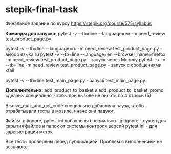 # stepik-final-task
Финальное задание по курсу https://stepik.org/course/575/syllabus

**Команды для запуска:**
pytest -v --tb=line --language=en -m need_review test_product_page.py

pytest -v --tb=line --language=ru -m need_review test_product_page.py - выбор языка ru
pytest -v --tb=line --language=en --browser_name=firefox -m need_review test_product_page.py - запуск через Мозилу
pytest -rx -v --tb=line -m need_review test_product_page.py - запуск с сообщениями xfail

pytest -v --tb=line test_main_page.py - запуск test_main_page.py

**Дополнительно:**
add_product_to_basket и add_product_to_basket_promo сделаны специально, чтобы при вызове не писать по 4 строки (5)

В solve_quiz_and_get_code специально добавлена пауза, чтобы отрабатывали тесты в мозиле, иначе они падуют.

Файлы .gitignore, pytest.ini добавлены специально.
.gitignore - нужен для скрытия файлов и папок от системы контроля версий
pytest.ini - для зарегистрации меток

Все тесты проверены перед публикацией. Проблем с выполнением не возникло.